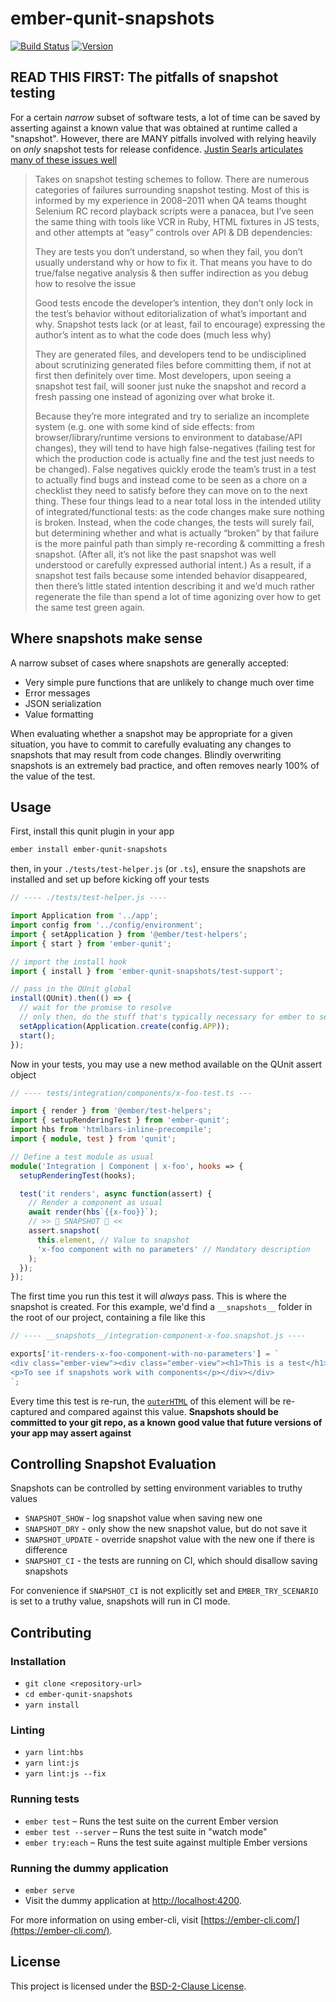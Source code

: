 # ember-qunit-snapshots

[![Build Status](https://travis-ci.org/mike-north/ember-qunit-snapshots.svg?branch=master)](https://travis-ci.org/mike-north/ember-qunit-snapshots)
[![Version](https://img.shields.io/npm/v/ember-qunit-snapshots.svg)](https://www.npmjs.com/package/ember-qunit-snapshots)

## READ THIS FIRST: The pitfalls of snapshot testing

For a certain _narrow_ subset of software tests, a lot of time can be saved by asserting against a known value that was obtained at runtime called a "snapshot". However, there are MANY pitfalls involved with relying heavily on _only_ snapshot tests for release confidence. [Justin Searls articulates many of these issues well](https://twitter.com/searls/status/919594505938112512)

> Takes on snapshot testing schemes to follow. There are numerous categories of failures surrounding snapshot testing. Most of this is informed by my experience in 2008–2011 when QA teams thought Selenium RC record playback scripts were a panacea, but I’ve seen the same thing with tools like VCR in Ruby, HTML fixtures in JS tests, and other attempts at “easy” controls over API & DB dependencies:
>
> They are tests you don’t understand, so when they fail, you don’t usually understand why or how to fix it. That means you have to do true/false negative analysis & then suffer indirection as you debug how to resolve the issue
>
> Good tests encode the developer’s intention, they don’t only lock in the test’s behavior without editorialization of what’s important and why. Snapshot tests lack (or at least, fail to encourage) expressing the author’s intent as to what the code does (much less why)
>
> They are generated files, and developers tend to be undisciplined about scrutinizing generated files before committing them, if not at first then definitely over time. Most developers, upon seeing a snapshot test fail, will sooner just nuke the snapshot and record a fresh passing one instead of agonizing over what broke it.
>
> Because they’re more integrated and try to serialize an incomplete system (e.g. one with some kind of side effects: from browser/library/runtime versions to environment to database/API changes), they will tend to have high false-negatives (failing test for which the production code is actually fine and the test just needs to be changed). False negatives quickly erode the team’s trust in a test to actually find bugs and instead come to be seen as a chore on a checklist they need to satisfy before they can move on to the next thing.
> These four things lead to a near total loss in the intended utility of integrated/functional tests: as the code changes make sure nothing is broken.
> Instead, when the code changes, the tests will surely fail, but determining whether and what is actually “broken” by that failure is the more painful path than simply re-recording & committing a fresh snapshot. (After all, it’s not like the past snapshot was well understood or carefully expressed authorial intent.) As a result, if a snapshot test fails because some intended behavior disappeared, then there’s little stated intention describing it and we’d much rather regenerate the file than spend a lot of time agonizing over how to get the same test green again.

## Where snapshots make sense

A narrow subset of cases where snapshots are generally accepted:

- Very simple pure functions that are unlikely to change much over time
- Error messages
- JSON serialization
- Value formatting

When evaluating whether a snapshot may be appropriate for a given situation, you have to commit to carefully evaluating any changes to snapshots that may result from code changes. Blindly overwriting snapshots is an extremely bad practice, and often removes nearly 100% of the value of the test.

## Usage

First, install this qunit plugin in your app

```sh
ember install ember-qunit-snapshots
```

then, in your `./tests/test-helper.js` (or `.ts`), ensure the snapshots are installed and set up before kicking off your tests

```ts
// ---- ./tests/test-helper.js ----

import Application from '../app';
import config from '../config/environment';
import { setApplication } from '@ember/test-helpers';
import { start } from 'ember-qunit';

// import the install hook
import { install } from 'ember-qunit-snapshots/test-support';

// pass in the QUnit global
install(QUnit).then(() => {
  // wait for the promise to resolve
  // only then, do the stuff that's typically necessary for ember to set up for testing
  setApplication(Application.create(config.APP));
  start();
});
```

Now in your tests, you may use a new method available on the QUnit assert object

```ts
// ---- tests/integration/components/x-foo-test.ts ---

import { render } from '@ember/test-helpers';
import { setupRenderingTest } from 'ember-qunit';
import hbs from 'htmlbars-inline-precompile';
import { module, test } from 'qunit';

// Define a test module as usual
module('Integration | Component | x-foo', hooks => {
  setupRenderingTest(hooks);

  test('it renders', async function(assert) {
    // Render a component as usual
    await render(hbs`{{x-foo}}`);
    // >> 📸 SNAPSHOT 📸 <<
    assert.snapshot(
      this.element, // Value to snapshot
      'x-foo component with no parameters' // Mandatory description
    );
  });
});
```

The first time you run this test it will _always_ pass. This is where the snapshot is created. For this example, we'd find a `__snapshots__` folder in the root of our project, containing a file like this

```js
// ---- __snapshots__/integration-component-x-foo.snapshot.js ----

exports['it-renders-x-foo-component-with-no-parameters'] = `
<div class="ember-view"><div class="ember-view"><h1>This is a test</h1>
<p>To see if snapshots work with components</p></div></div>
`;
```

Every time this test is re-run, the [`outerHTML`](https://developer.mozilla.org/en-US/docs/Web/API/Element/outerHTML) of this element will be re-captured and compared against this value. **Snapshots should be committed to your git repo, as a known good value that future versions of your app may assert against**

## Controlling Snapshot Evaluation

Snapshots can be controlled by setting environment variables to truthy values

- `SNAPSHOT_SHOW` - log snapshot value when saving new one
- `SNAPSHOT_DRY` - only show the new snapshot value, but do not save it
- `SNAPSHOT_UPDATE` - override snapshot value with the new one if there is difference
- `SNAPSHOT_CI` - the tests are running on CI, which should disallow saving snapshots

For convenience if `SNAPSHOT_CI` is not explicitly set and `EMBER_TRY_SCENARIO` is set to a truthy value, snapshots will run in CI mode.

## Contributing

### Installation

- `git clone <repository-url>`
- `cd ember-qunit-snapshots`
- `yarn install`

### Linting

- `yarn lint:hbs`
- `yarn lint:js`
- `yarn lint:js --fix`

### Running tests

- `ember test` – Runs the test suite on the current Ember version
- `ember test --server` – Runs the test suite in "watch mode"
- `ember try:each` – Runs the test suite against multiple Ember versions

### Running the dummy application

- `ember serve`
- Visit the dummy application at [http://localhost:4200](http://localhost:4200).

For more information on using ember-cli, visit [https://ember-cli.com/](https://ember-cli.com/).

## License

This project is licensed under the [BSD-2-Clause License](LICENSE.md).
